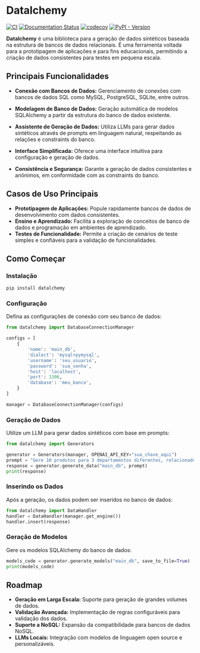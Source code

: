 # Datalchemy

[![CI](https://github.com/Bruno-Gomes-QA/datalchemy/actions/workflows/pipeline.yaml/badge.svg)](https://github.com/Bruno-Gomes-QA/datalchemy/actions/workflows/pipeline.yaml)
[![Documentation Status](https://readthedocs.org/projects/datalchemy/badge/?version=latest)](https://datalchemy.readthedocs.io/en/latest/?badge=latest)
[![codecov](https://codecov.io/gh/Bruno-Gomes-QA/datalchemy/graph/badge.svg?token=sYf3a0mhbR)](https://codecov.io/gh/Bruno-Gomes-QA/datalchemy)
[![PyPI - Version](https://img.shields.io/pypi/v/datalchemy.svg?logo=pypi&label=PyPI&logoColor=gold)](https://pypi.org/project/datalchemy/)

**Datalchemy** é uma biblioteca para a geração de dados sintéticos baseada na estrutura de bancos de dados relacionais. É uma ferramenta voltada para a prototipagem de aplicações e para fins educacionais, permitindo a criação de dados consistentes para testes em pequena escala.

## Principais Funcionalidades

- **Conexão com Bancos de Dados:** Gerenciamento de conexões com bancos de dados SQL como MySQL, PostgreSQL, SQLite, entre outros.

- **Modelagem de Banco de Dados:** Geração automática de modelos SQLAlchemy a partir da estrutura do banco de dados existente.

- **Assistente de Geração de Dados:** Utiliza LLMs para gerar dados sintéticos através de prompts em linguagem natural, respeitando as relações e constraints do banco.

- **Interface Simplificada:** Oferece uma interface intuitiva para configuração e geração de dados.

- **Consistência e Segurança:** Garante a geração de dados consistentes e anônimos, em conformidade com as constraints do banco.

## Casos de Uso Principais

- **Prototipagem de Aplicações:** Popule rapidamente bancos de dados de desenvolvimento com dados consistentes.
- **Ensino e Aprendizado:** Facilita a exploração de conceitos de banco de dados e programação em ambientes de aprendizado.
- **Testes de Funcionalidade:** Permite a criação de cenários de teste simples e confiáveis para a validação de funcionalidades.

## Como Começar

### Instalação
```bash
pip install datalchemy
```

### Configuração
Defina as configurações de conexão com seu banco de dados:

```python
from datalchemy import DatabaseConnectionManager

configs = [
    {
        'name': 'main_db',
        'dialect': 'mysql+pymysql',
        'username': 'seu_usuario',
        'password': 'sua_senha',
        'host': 'localhost',
        'port': 3306,
        'database': 'meu_banco',
    }
]

manager = DatabaseConnectionManager(configs)
```

### Geração de Dados
Utilize um LLM para gerar dados sintéticos com base em prompts:

```python
from datalchemy import Generators

generator = Generators(manager, OPENAI_API_KEY="sua_chave_aqui")
prompt = "Gere 10 produtos para 3 departamentos diferentes, relacionados ao setor de tecnologia."
response = generator.generate_data("main_db", prompt)
print(response)
```

### Inserindo os Dados
Após a geração, os dados podem ser inseridos no banco de dados:

```python
from datalchemy import DataHandler
handler = DataHandler(manager.get_engine())
handler.insert(response)
```

### Geração de Modelos
Gere os modelos SQLAlchemy do banco de dados:

```python
models_code = generator.generate_models("main_db", save_to_file=True)
print(models_code)
```

## Roadmap

- **Geração em Larga Escala:** Suporte para geração de grandes volumes de dados.
- **Validação Avançada:** Implementação de regras configuráveis para validação dos dados.
- **Suporte a NoSQL:** Expansão da compatibilidade para bancos de dados NoSQL.
- **LLMs Locais:** Integração com modelos de linguagem open source e personalizáveis.
